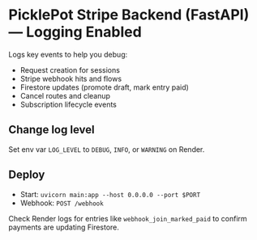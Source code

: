# PicklePot Stripe Backend (FastAPI) — Logging Enabled

Logs key events to help you debug:
- Request creation for sessions
- Stripe webhook hits and flows
- Firestore updates (promote draft, mark entry paid)
- Cancel routes and cleanup
- Subscription lifecycle events

## Change log level
Set env var `LOG_LEVEL` to `DEBUG`, `INFO`, or `WARNING` on Render.

## Deploy
- Start: `uvicorn main:app --host 0.0.0.0 --port $PORT`
- Webhook: `POST /webhook`

Check Render logs for entries like `webhook_join_marked_paid` to confirm payments are updating Firestore.
